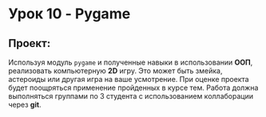 # Урок 10 - Pygame
## Проект:
Используя модуль `pygame` и полученные навыки в
использовании __ООП__, реализовать компьютерную __2D__ игру. 
Это может быть змейка, астероиды или другая игра на ваше усмотрение.
При оценке проекта будет поощряться применение пройденных 
в курсе тем. Работа должна выполняться группами по 3 студента с использованием
коллаборации через __git__.
